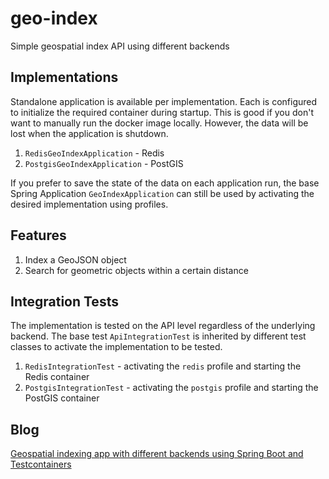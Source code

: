 # geo-index
Simple geospatial index API using different backends

## Implementations

Standalone application is available per implementation. Each is configured to initialize the required container during startup.
This is good if you don't want to manually run the docker image locally. However, the data will be lost when the application is shutdown.

1. `RedisGeoIndexApplication` - Redis
2. `PostgisGeoIndexApplication` - PostGIS

If you prefer to save the state of the data on each application run, the base Spring Application `GeoIndexApplication` can still be used by activating the desired implementation using profiles.

## Features
1. Index a GeoJSON object
2. Search for geometric objects within a certain distance

## Integration Tests

The implementation is tested on the API level regardless of the underlying backend. 
The base test `ApiIntegrationTest` is inherited by different test classes to activate the implementation to be tested.
1. `RedisIntegrationTest` - activating the `redis` profile and starting the Redis container
2. `PostgisIntegrationTest` - activating the `postgis` profile and starting the PostGIS container

## Blog

[Geospatial indexing app with different backends using Spring Boot and Testcontainers](https://link.medium.com/N2vaTzhUgnb)

